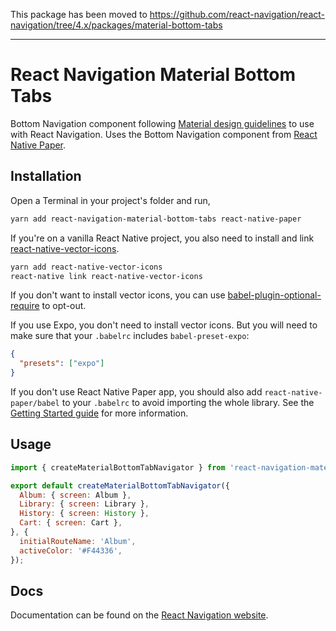 This package has been moved to https://github.com/react-navigation/react-navigation/tree/4.x/packages/material-bottom-tabs

---

# React Navigation Material Bottom Tabs

Bottom Navigation component following [Material design guidelines](https://material.io/design/components/bottom-navigation.html) to use with React Navigation. Uses the Bottom Navigation component from [React Native Paper](https://callstack.github.io/react-native-paper/bottom-navigation.html).

## Installation

Open a Terminal in your project's folder and run,

```sh
yarn add react-navigation-material-bottom-tabs react-native-paper
```

If you're on a vanilla React Native project, you also need to install and link [react-native-vector-icons](https://github.com/oblador/react-native-vector-icons).

```sh
yarn add react-native-vector-icons
react-native link react-native-vector-icons
```

If you don't want to install vector icons, you can use [babel-plugin-optional-require](https://github.com/satya164/babel-plugin-optional-require) to opt-out.

If you use Expo, you don't need to install vector icons. But you will need to make sure that your `.babelrc` includes `babel-preset-expo`:

```json
{
  "presets": ["expo"]
}
```

If you don't use React Native Paper app, you should also add `react-native-paper/babel` to your `.babelrc` to avoid importing the whole library. See the [Getting Started guide](https://callstack.github.io/react-native-paper/getting-started.html) for more information.

## Usage

```js
import { createMaterialBottomTabNavigator } from 'react-navigation-material-bottom-tabs';

export default createMaterialBottomTabNavigator({
  Album: { screen: Album },
  Library: { screen: Library },
  History: { screen: History },
  Cart: { screen: Cart },
}, {
  initialRouteName: 'Album',
  activeColor: '#F44336',
});
```

## Docs

Documentation can be found on the [React Navigation website](https://reactnavigation.org/docs/material-bottom-tab-navigator.html).
